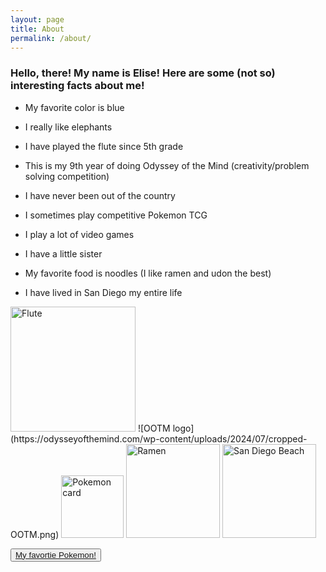 ```yaml
---
layout: page
title: About
permalink: /about/
---
```


### Hello, there! My name is Elise! Here are some (not so) interesting facts about me!

 

- My favorite color is blue

- I really like elephants

- I have played the flute since 5th grade

- This is my 9th year of doing Odyssey of the Mind (creativity/problem solving competition)

- I have never been out of the country

- I sometimes play competitive Pokemon TCG 

- I play a lot of video games

- I have a little sister

- My favorite food is noodles (I like ramen and udon the best)

- I have lived in San Diego my entire life

<img src="{{site.baseurl}}/images/Flute.png" alt="Flute" width="200">
![OOTM logo](https://odysseyofthemind.com/wp-content/uploads/2024/07/cropped-OOTM.png)
<img src="{{site.baseurl}}/images/PokemonCard.png" alt="Pokemon card" width="100">
<img src="{{site.baseurl}}/images/Ramen.png" alt="Ramen" width="150">
<img src="{{site.baseurl}}/images/SanDiego.png" alt="San Diego Beach" width="150">

<button><a href="https://www.pokemon.com/us/pokedex/ditto">My favortie Pokemon!</a></button>
